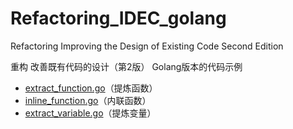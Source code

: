 # Refactoring_IDEC_golang

Refactoring Improving the Design of Existing Code Second Edition

重构 改善既有代码的设计（第2版） Golang版本的代码示例

- [extract_function.go](https://github.com/dgqypl/Refactoring_IDEC_golang/blob/main/extract/function/extract_function.go)（提炼函数）
- [inline_function.go](https://github.com/dgqypl/Refactoring_IDEC_golang/blob/main/inline/function/inline_function.go)（内联函数）
- [extract_variable.go](https://github.com/dgqypl/Refactoring_IDEC_golang/blob/main/extract/function/extract_variable.go)（提炼变量）